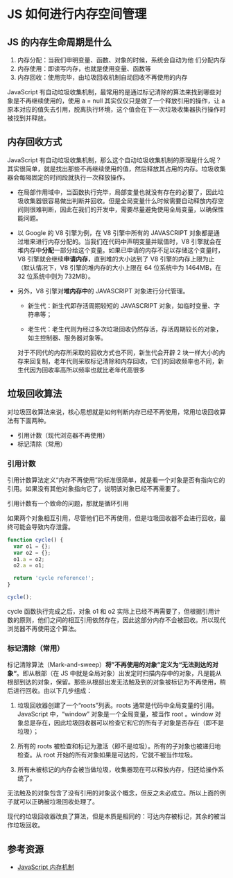 # JS 如何进行内存空间管理

## JS 的内存生命周期是什么

1. 内存分配：当我们申明变量、函数、对象的时候，系统会自动为他 们分配内存
2. 内存使用：即读写内存，也就是使用变量、函数等
3. 内存回收：使用完毕，由垃圾回收机制自动回收不再使用的内存

JavaScript 有自动垃圾收集机制，最常用的是通过标记清除的算法来找到哪些对象是不再继续使用的，使用 a = null 其实仅仅只是做了一个释放引用的操作，让 a 原本对应的值失去引用，脱离执行环境，这个值会在下一次垃圾收集器执行操作时被找到并释放。

## 内存回收方式

JavaScript 有自动垃圾收集机制，那么这个自动垃圾收集机制的原理是什么呢？其实很简单，就是找出那些不再继续使用的值，然后释放其占用的内存。垃圾收集器会每隔固定的时间段就执行一次释放操作。

- 在局部作用域中，当函数执行完毕，局部变量也就没有存在的必要了，因此垃圾收集器很容易做出判断并回收。但是全局变量什么时候需要自动释放内存空间则很难判断，因此在我们的开发中，需要尽量避免使用全局变量，以确保性能问题。

- 以 Google 的 V8 引擎为例，在 V8 引擎中所有的 JAVASCRIPT 对象都是通过堆来进行内存分配的。当我们在代码中声明变量并赋值时，V8 引擎就会在堆内存中**分配**一部分给这个变量。如果已申请的内存不足以存储这个变量时，V8 引擎就会继续**申请内存**，直到堆的大小达到了 V8 引擎的内存上限为止（默认情况下，V8 引擎的堆内存的大小上限在 64 位系统中为 1464MB，在 32 位系统中则为 732MB）。

- 另外，V8 引擎对**堆内存中**的 JAVASCRIPT 对象进行分代管理。

  - 新生代：新生代即存活周期较短的 JAVASCRIPT 对象，如临时变量、字符串等；

  - 老生代：老生代则为经过多次垃圾回收仍然存活，存活周期较长的对象，如主控制器、服务器对象等。

  对于不同代的内存所采取的回收方式也不同，新生代会开辟 2 块一样大小的内存来回复制，老年代则采取标记清除和内存回收，它们的回收频率也不同，新生代因为回收率高所以频率也就比老年代高很多

## 垃圾回收算法

对垃圾回收算法来说，核心思想就是如何判断内存已经不再使用，常用垃圾回收算法有下面两种。

- 引用计数（现代浏览器不再使用）
- 标记清除（常用）

### 引用计数

引用计数算法定义“内存不再使用”的标准很简单，就是看一个对象是否有指向它的引用。如果没有其他对象指向它了，说明该对象已经不再需要了。

引用计数有一个致命的问题，那就是循环引用

如果两个对象相互引用，尽管他们已不再使用，但是垃圾回收器不会进行回收，最终可能会导致内存泄露。

```ts
function cycle() {
  var o1 = {};
  var o2 = {};
  o1.a = o2;
  o2.a = o1;

  return 'cycle reference!';
}

cycle();
```

cycle 函数执行完成之后，对象 o1 和 o2 实际上已经不再需要了，但根据引用计数的原则，他们之间的相互引用依然存在，因此这部分内存不会被回收。所以现代浏览器不再使用这个算法。

### 标记清除（常用）

标记清除算法（Mark-and-sweep）**将”不再使用的对象“定义为“无法到达的对象“**。即从根部（在 JS 中就是全局对象）出发定时扫描内存中的对象，凡是能从根部到达的对象，保留。那些从根部出发无法触及到的对象被标记为不再使用，稍后进行回收。由以下几步组成：

1. 垃圾回收器创建了一个“roots”列表。roots 通常是代码中全局变量的引用。JavaScript 中，“window” 对象是一个全局变量，被当作 root 。window 对象总是存在，因此垃圾回收器可以检查它和它的所有子对象是否存在（即不是垃圾）；

2. 所有的 roots 被检查和标记为激活（即不是垃圾）。所有的子对象也被递归地检查。从 root 开始的所有对象如果是可达的，它就不被当作垃圾。

3. 所有未被标记的内存会被当做垃圾，收集器现在可以释放内存，归还给操作系统了。

无法触及的对象包含了没有引用的对象这个概念，但反之未必成立。所以上面的例子就可以正确被垃圾回收处理了。

现代的垃圾回收器改良了算法，但是本质是相同的：可达内存被标记，其余的被当作垃圾回收。

## 参考资源

- [JavaScript 内存机制](https://www.cnblogs.com/liangyin/p/7764232.html)


